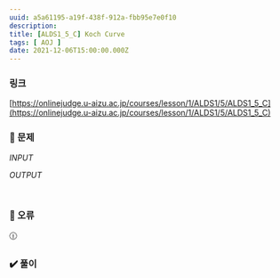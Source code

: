 ```yaml
---
uuid: a5a61195-a19f-438f-912a-fbb95e7e0f10
description: 
title: [ALDS1_5_C] Koch Curve
tags: [ AOJ ]
date: 2021-12-06T15:00:00.000Z
---
```








### 링크

[https://onlinejudge.u-aizu.ac.jp/courses/lesson/1/ALDS1/5/ALDS1_5_C](https://onlinejudge.u-aizu.ac.jp/courses/lesson/1/ALDS1/5/ALDS1_5_C)

### 📝 문제

*INPUT*

*OUTPUT*

```jsx

```

```jsx

```

### 🚨 오류

<aside>
🕧

</aside>

### ✔️ 풀이

```jsx

```